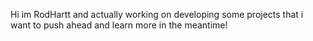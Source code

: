 Hi im RodHartt and actually working on developing some projects that i want to push ahead and learn more in the meantime!
